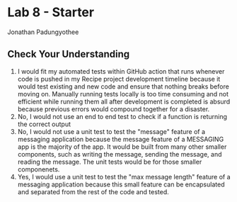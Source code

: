 # Lab 8 - Starter

Jonathan Padungyothee

## Check Your Understanding
1. I would fit my automated tests within GitHub action that runs whenever code is pushed in my Recipe project development timeline because it would test existing and new code and ensure that nothing breaks before moving on. Manually running tests locally is too time consuming and not efficient while running them all after development is completed is absurd because previous errors would compound together for a disaster.
2. No, I would not use an end to end test to check if a function is returning the correct output
3. No, I would not use a unit test to test the "message" feature of a messaging application because the message feature of a MESSAGING app is the majority of the app. It would be built from many other smaller components, such as writing the message, sending the message, and reading the message. The unit tests would be for those smaller componenets.
4. Yes, I would use a unit test to test the "max message length" feature of a messaging application because this small feature can be encapsulated and separated from the rest of the code and tested.
